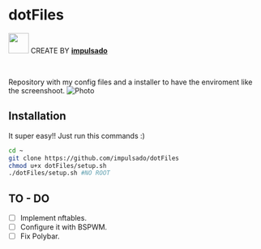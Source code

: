 # dotFiles
<img width="40" src="https://user-images.githubusercontent.com/72570835/160851125-da20806b-a367-4e2c-8253-bdd620191ac5.jpg"/> CREATE BY [**impulsado**](https://www.instagram.com/impulsado/)

<br/>

Repository with my config files and a installer to have the enviroment like the screenshoot.
![Photo](https://raw.githubusercontent.com/impulsado/dotFiles/assets/Screenshot.jpg)

## Installation
It super easy!! Just run this commands :)

```sh
cd ~
git clone https://github.com/impulsado/dotFiles
chmod u+x dotFiles/setup.sh
./dotFiles/setup.sh #NO ROOT
```

## TO - DO
- [ ] Implement nftables.
- [ ] Configure it with BSPWM.
- [ ] Fix Polybar.